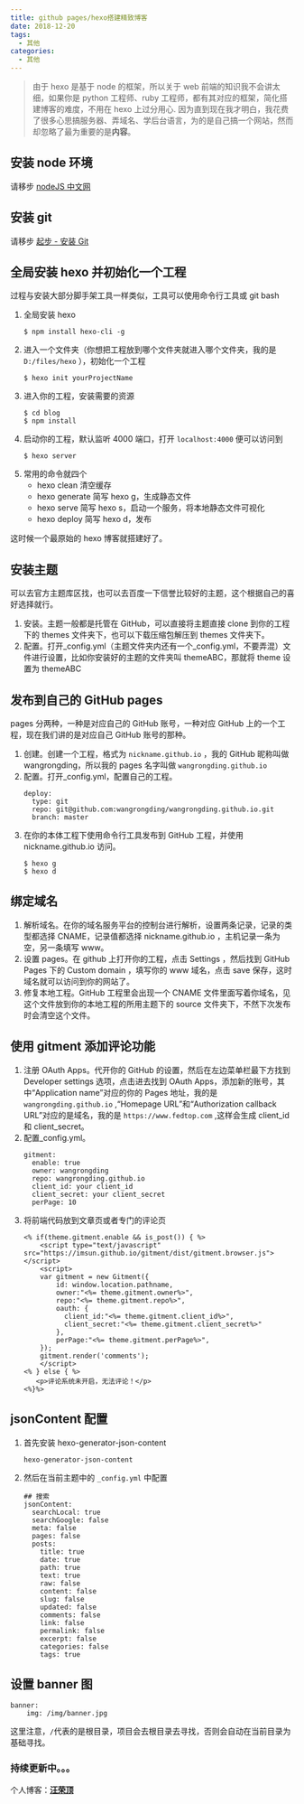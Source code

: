 ```yaml
---
title: github pages/hexo搭建精致博客
date: 2018-12-20
tags:
  - 其他
categories:
  - 其他
---
```


> 由于 hexo 是基于 node 的框架，所以关于 web 前端的知识我不会讲太细，如果你是 python 工程师、ruby 工程师，都有其对应的框架，简化搭建博客的难度，不用在 hexo 上过分用心. 因为直到现在我才明白，我花费了很多心思搞服务器、弄域名、学后台语言，为的是自己搞一个网站，然而却忽略了最为重要的是**内容**。

<!-- more -->

## 安装 node 环境

请移步 [nodeJS 中文网](http://nodejs.cn/)

## 安装 git

请移步 [起步 - 安装 Git](https://git-scm.com/book/zh/v1/%E8%B5%B7%E6%AD%A5-%E5%AE%89%E8%A3%85-Git)

## 全局安装 hexo 并初始化一个工程

过程与安装大部分脚手架工具一样类似，工具可以使用命令行工具或 git bash

1. 全局安装 hexo
   ```
   $ npm install hexo-cli -g
   ```
2. 进入一个文件夹（你想把工程放到哪个文件夹就进入哪个文件夹，我的是 `D:/files/hexo` ），初始化一个工程
   ```
   $ hexo init yourProjectName
   ```
3. 进入你的工程，安装需要的资源
   ```
   $ cd blog
   $ npm install
   ```
4. 启动你的工程，默认监听 4000 端口，打开 `localhost:4000` 便可以访问到
   ```
   $ hexo server
   ```
5. 常用的命令就四个
   - hexo clean 清空缓存
   - hexo generate 简写 hexo g，生成静态文件
   - hexo serve 简写 hexo s，启动一个服务，将本地静态文件可视化
   - hexo deploy 简写 hexo d，发布

这时候一个最原始的 hexo 博客就搭建好了。

## 安装主题

可以去官方主题库区找，也可以去百度一下信誉比较好的主题，这个根据自己的喜好选择就行。

1. 安装。主题一般都是托管在 GitHub，可以直接将主题直接 clone 到你的工程下的 themes 文件夹下，也可以下载压缩包解压到 themes 文件夹下。
2. 配置。打开\_config.yml（主题文件夹内还有一个\_config.yml，不要弄混）文件进行设置，比如你安装好的主题的文件夹叫 themeABC，那就将 theme 设置为 themeABC

## 发布到自己的 GitHub pages

pages 分两种，一种是对应自己的 GitHub 账号，一种对应 GitHub 上的一个工程，现在我们讲的是对应自己 GitHub 账号的那种。

1. 创建。创建一个工程，格式为 `nickname.github.io` ，我的 GitHub 昵称叫做 wangrongding，所以我的 pages 名字叫做 `wangrongding.github.io`
2. 配置。打开\_config.yml，配置自己的工程。
   ```
   deploy:
     type: git
     repo: git@github.com:wangrongding/wangrongding.github.io.git
     branch: master
   ```
3. 在你的本体工程下使用命令行工具发布到 GitHub 工程，并使用 nickname.github.io 访问。
   ```
   $ hexo g
   $ hexo d
   ```

## 绑定域名

1. 解析域名。在你的域名服务平台的控制台进行解析，设置两条记录，记录的类型都选择 CNAME，记录值都选择 nickname.github.io ，主机记录一条为空，另一条填写 www。
2. 设置 pages。在 github 上打开你的工程，点击 Settings ，然后找到 GitHub Pages 下的 Custom domain ，填写你的 www 域名，点击 save 保存，这时域名就可以访问到你的网站了。
3. 修复本地工程。GitHub 工程里会出现一个 CNAME 文件里面写着你域名，见这个文件放到你的本地工程的所用主题下的 source 文件夹下，不然下次发布时会清空这个文件。

## 使用 gitment 添加评论功能

1. 注册 OAuth Apps。代开你的 GitHub 的设置，然后在左边菜单栏最下方找到 Developer settings 选项，点击进去找到 OAuth Apps，添加新的账号，其中“Application name”对应的你的 Pages 地址，我的是 `wangrongding.github.io` ,“Homepage URL”和“Authorization callback URL”对应的是域名，我的是 `https://www.fedtop.com` ,这样会生成 client_id 和 client_secret。
2. 配置\_config.yml。
   ```
   gitment:
     enable: true
     owner: wangrongding
     repo: wangrongding.github.io
     client_id: your client_id
     client_secret: your client_secret
     perPage: 10
   ```
3. 将前端代码放到文章页或者专门的评论页
   ```
   <% if(theme.gitment.enable && is_post()) { %>
       <script type="text/javascript" src="https://imsun.github.io/gitment/dist/gitment.browser.js"></script>
       <script>
       var gitment = new Gitment({
           id: window.location.pathname,
           owner:"<%= theme.gitment.owner%>",
           repo:"<%= theme.gitment.repo%>",
           oauth: {
             client_id:"<%= theme.gitment.client_id%>",
             client_secret:"<%= theme.gitment.client_secret%>"
           },
           perPage:"<%= theme.gitment.perPage%>",
       });
       gitment.render('comments');
       </script>
   <% } else { %>
      <p>评论系统未开启，无法评论！</p>
   <%}%>
   ```

## jsonContent 配置

1. 首先安装 hexo-generator-json-content
   ```
   hexo-generator-json-content
   ```
2. 然后在当前主题中的 `_config.yml` 中配置

   ```
   ## 搜索
   jsonContent:
     searchLocal: true
     searchGoogle: false
     meta: false
     pages: false
     posts:
       title: true
       date: true
       path: true
       text: true
       raw: false
       content: false
       slug: false
       updated: false
       comments: false
       link: false
       permalink: false
       excerpt: false
       categories: false
       tags: true
   ```

## 设置 banner 图

```
banner:
    img: /img/banner.jpg
```

这里注意，`/`代表的是根目录，项目会去根目录去寻找，否则会自动在当前目录为基础寻找。

### 持续更新中。。。

个人博客：[**汪荣顶**](www.fedtop.com)

